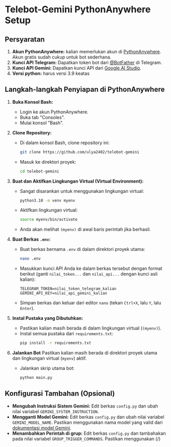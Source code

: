 # Telebot-Gemini PythonAnywhere Setup

## Persyaratan

1.  **Akun PythonAnywhere:** kalian memerlukan akun di [PythonAnywhere](https://www.pythonanywhere.com/). Akun gratis sudah cukup untuk bot sederhana.
2.  **Kunci API Telegram:** Dapatkan token bot dari [@BotFather](https://t.me/BotFather) di Telegram.
3.  **Kunci API Gemini:** Dapatkan kunci API dari [Google AI Studio](https://aistudio.google.com/apikey).
4.  **Versi python:** harus versi 3.9 keatas

## Langkah-langkah Penyiapan di PythonAnywhere

1.  **Buka Konsol Bash:**
    * Login ke akun PythonAnywhere.
    * Buka tab "Consoles".
    * Mulai konsol "Bash".

2.  **Clone Repository:**
    * Di dalam konsol Bash, clone repository ini:
      ```bash
      git clone https://github.com/ulya2402/telebot-gemini
      ```
    * Masuk ke direktori proyek:
      ```bash
      cd telebot-gemini
      ```

3.  **Buat dan Aktifkan Lingkungan Virtual (Virtual Environment):**
    * Sangat disarankan untuk menggunakan lingkungan virtual:
      ```bash
      python3.10 -m venv myenv
      ```
    * Aktifkan lingkungan virtual:
      ```bash
      source myenv/bin/activate
      ```
    * Anda akan melihat `(myenv)` di awal baris perintah jika berhasil.

4.  **Buat Berkas `.env`:**
    * Buat berkas bernama `.env` di dalam direktori proyek utama:
      ```bash
      nano .env
      ```
    * Masukkan kunci API Anda ke dalam berkas tersebut dengan format berikut (ganti `nilai_token...` dan `nilai_api...` dengan kunci asli kalian):
      ```dotenv
      TELEGRAM_TOKEN=nilai_token_telegram_kalian
      GEMINI_API_KEY=nilai_api_gemini_kalian
      ```
    * Simpan berkas dan keluar dari editor `nano` (tekan `Ctrl+X`, lalu `Y`, lalu `Enter`).

5.  **Instal Pustaka yang Dibutuhkan:**
    * Pastikan kalian masih berada di dalam lingkungan virtual (`(myenv)`).
    * Instal semua pustaka dari `requirements.txt`:
      ```bash
      pip install -r requirements.txt
      ```
6. **Jalankan Bot**
   Pastikan kalian masih berada di direktori proyek utama dan lingkungan virtual (`myenv`) aktif.
   * Jalankan skrip utama bot:
      ```bash
      python main.py
      ```

## Konfigurasi Tambahan (Opsional)

* **Mengubah Instruksi Sistem Gemini:** Edit berkas `config.py` dan ubah nilai variabel `GEMINI_SYSTEM_INSTRUCTION`.
* **Mengganti Model Gemini:** Edit berkas `config.py` dan ubah nilai variabel `GEMINI_MODEL_NAME`. Pastikan menggunakan nama model yang valid dari [dokumentasi model Gemini](https://ai.google.dev/gemini-api/docs/models).
* **Menambahkan Perintah di grup:** Edit berkas `config.py` dan tambahakan pada nilai variabel `GROUP_TRIGGER_COMMANDS`. Pastikan menggunakan (/)
